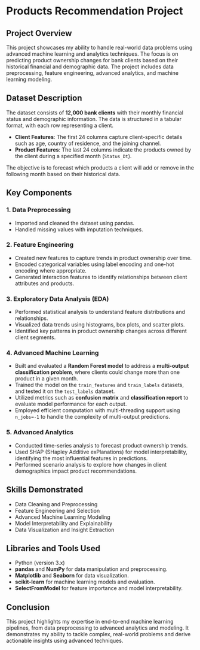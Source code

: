 # **Products Recommendation Project**

## **Project Overview**
This project showcases my ability to handle real-world data problems using advanced machine learning and analytics techniques. The focus is on predicting product ownership changes for bank clients based on their historical financial and demographic data. The project includes data preprocessing, feature engineering, advanced analytics, and machine learning modeling.

## **Dataset Description**
The dataset consists of **12,000 bank clients** with their monthly financial status and demographic information. The data is structured in a tabular format, with each row representing a client.  
- **Client Features**: The first 24 columns capture client-specific details such as age, country of residence, and the joining channel.  
- **Product Features**: The last 24 columns indicate the products owned by the client during a specified month (`Status_Dt`).  

The objective is to forecast which products a client will add or remove in the following month based on their historical data.

## **Key Components**
### **1. Data Preprocessing**
- Imported and cleaned the dataset using pandas.
- Handled missing values with imputation techniques.

### **2. Feature Engineering**
- Created new features to capture trends in product ownership over time.
- Encoded categorical variables using label encoding and one-hot encoding where appropriate.
- Generated interaction features to identify relationships between client attributes and products.

### **3. Exploratory Data Analysis (EDA)**
- Performed statistical analysis to understand feature distributions and relationships.
- Visualized data trends using histograms, box plots, and scatter plots.
- Identified key patterns in product ownership changes across different client segments.

### **4. Advanced Machine Learning**
- Built and evaluated a **Random Forest model** to address a **multi-output classification problem**, where clients could change more than one product in a given month.
- Trained the model on the `train_features` and `train_labels` datasets, and tested it on the `test_labels` dataset.
- Utilized metrics such as **confusion matrix** and **classification report** to evaluate model performance for each output.
- Employed efficient computation with multi-threading support using `n_jobs=-1` to handle the complexity of multi-output predictions.

### **5. Advanced Analytics**
- Conducted time-series analysis to forecast product ownership trends.
- Used SHAP (SHapley Additive exPlanations) for model interpretability, identifying the most influential features in predictions.
- Performed scenario analysis to explore how changes in client demographics impact product recommendations.

## **Skills Demonstrated**
- Data Cleaning and Preprocessing
- Feature Engineering and Selection
- Advanced Machine Learning Modeling
- Model Interpretability and Explainability
- Data Visualization and Insight Extraction

## **Libraries and Tools Used**
- Python (version 3.x)
- **pandas** and **NumPy** for data manipulation and preprocessing.
- **Matplotlib** and **Seaborn** for data visualization.
- **scikit-learn** for machine learning models and evaluation.
- **SelectFromModel** for feature importance and model interpretability.

## **Conclusion**
This project highlights my expertise in end-to-end machine learning pipelines, from data preprocessing to advanced analytics and modeling. It demonstrates my ability to tackle complex, real-world problems and derive actionable insights using advanced techniques.